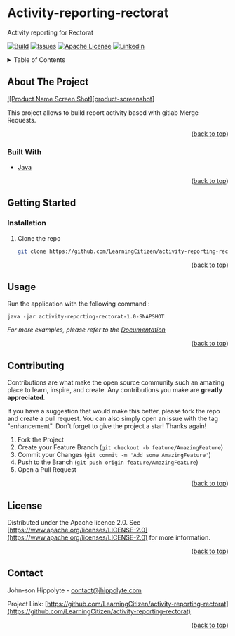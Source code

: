 # Activity-reporting-rectorat
Activity reporting for Rectorat
<div id="top"></div>

<!-- PROJECT SHIELDS -->
<!--
*** I'm using markdown "reference style" links for readability.
*** Reference links are enclosed in brackets [ ] instead of parentheses ( ).
*** See the bottom of this document for the declaration of the reference variables
*** for contributors-url, forks-url, etc. This is an optional, concise syntax you may use.
*** https://www.markdownguide.org/basic-syntax/#reference-style-links
-->
[![Build][build-shield]][build-url]
[![Issues][issues-shield]][issues-url]
[![Apache License][license-shield]][license-url]
[![LinkedIn][linkedin-shield]][linkedin-url]



<!-- TABLE OF CONTENTS -->
<details>
  <summary>Table of Contents</summary>
  <ol>
    <li>
      <a href="#about-the-project">About The Project</a>
      <ul>
        <li><a href="#built-with">Built With</a></li>
      </ul>
    </li>
    <li>
      <a href="#getting-started">Getting Started</a>
      <ul>
        <li><a href="#installation">Installation</a></li>
      </ul>
    </li>
    <li><a href="#usage">Usage</a></li>
    <li><a href="#contributing">Contributing</a></li>
    <li><a href="#license">License</a></li>
    <li><a href="#contact">Contact</a></li>
  </ol>
</details>



<!-- ABOUT THE PROJECT -->
## About The Project

[![Product Name Screen Shot][product-screenshot]](https://example.com)

This project allows to build report activity based with gitlab Merge Requests.

<p align="right">(<a href="#top">back to top</a>)</p>



### Built With

* [Java](https://www.java.com/fr/)

<p align="right">(<a href="#top">back to top</a>)</p>



<!-- GETTING STARTED -->
## Getting Started

### Installation

1. Clone the repo
   ```sh
   git clone https://github.com/LearningCitizen/activity-reporting-rectorat.git
   ```

<p align="right">(<a href="#top">back to top</a>)</p>

<!-- USAGE EXAMPLES -->
## Usage

Run the application with the following command :
```shell
java -jar activity-reporting-rectorat-1.0-SNAPSHOT
```

_For more examples, please refer to the [Documentation](https://example.com)_

<p align="right">(<a href="#top">back to top</a>)</p>


<!-- CONTRIBUTING -->
## Contributing

Contributions are what make the open source community such an amazing place to learn, inspire, and create. Any contributions you make are **greatly appreciated**.

If you have a suggestion that would make this better, please fork the repo and create a pull request. You can also simply open an issue with the tag "enhancement".
Don't forget to give the project a star! Thanks again!

1. Fork the Project
2. Create your Feature Branch (`git checkout -b feature/AmazingFeature`)
3. Commit your Changes (`git commit -m 'Add some AmazingFeature'`)
4. Push to the Branch (`git push origin feature/AmazingFeature`)
5. Open a Pull Request

<p align="right">(<a href="#top">back to top</a>)</p>



<!-- LICENSE -->
## License

Distributed under the Apache licence 2.0. See [https://www.apache.org/licenses/LICENSE-2.0](https://www.apache.org/licenses/LICENSE-2.0) for more information.

<p align="right">(<a href="#top">back to top</a>)</p>



<!-- CONTACT -->
## Contact

John-son Hippolyte - contact@jhippolyte.com

Project Link: [https://github.com/LearningCitizen/activity-reporting-rectorat](https://github.com/LearningCitizen/activity-reporting-rectorat)

<p align="right">(<a href="#top">back to top</a>)</p>







<!-- MARKDOWN LINKS & IMAGES -->
<!-- https://www.markdownguide.org/basic-syntax/#reference-style-links -->
[build-shield]: https://img.shields.io/badge/build-passing-brightgreen
[build-url]: https://github.com/LearningCitizen/activity-reporting-rectorat
[issues-shield]: https://img.shields.io/github/issues-raw/LearningCitizen/activity-reporting-rectorat
[issues-url]: https://github.com/LearningCitizen/activity-reporting-rectorat/issues
[license-shield]: https://img.shields.io/github/license/saltstack/salt
[license-url]: https://www.apache.org/licenses/LICENSE-2.0
[linkedin-shield]: https://img.shields.io/badge/-LinkedIn-black.svg?style=for-the-badge&logo=linkedin&colorB=555
[linkedin-url]: https://fr.linkedin.com/in/john-son-hippolyte-566006111
